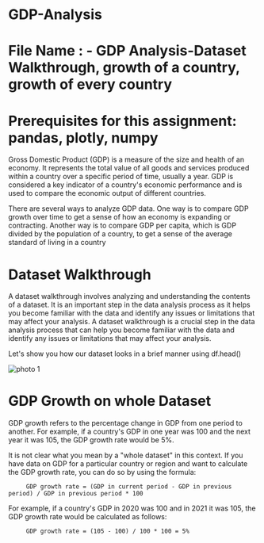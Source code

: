# GDP-Analysis

# File Name : -  GDP Analysis-Dataset Walkthrough, growth of a country, growth of every country


# Prerequisites for this assignment: pandas, plotly, numpy

 
Gross Domestic Product (GDP) is a measure of the size and health of an economy. It represents the total value of all goods and services produced within a country over    a specific period of time, usually a year. GDP is considered a key indicator of a country's economic performance and is used to compare the economic output of            different countries.

There are several ways to analyze GDP data. One way is to compare GDP growth over time to get a sense of how an economy is expanding or contracting. Another way is to    compare GDP per capita, which is GDP divided by the population of a country, to get a sense of the average standard of living in a country

# Dataset Walkthrough

A dataset walkthrough involves analyzing and understanding the contents of a dataset. It is an important step in the data analysis process as it helps you become familiar with the data and identify any issues or limitations that may affect your analysis. A dataset walkthrough is a crucial step in the data analysis process that can help you become familiar with the data and identify any issues or limitations that may affect your analysis.

Let's show you how our dataset looks in a brief manner using df.head()

![photo 1](https://user-images.githubusercontent.com/107593968/212315403-c5cb1977-7fb8-4b8c-844f-e9b53ef2ef47.png)


# GDP Growth on whole Dataset

GDP growth refers to the percentage change in GDP from one period to another. For example, if a country's GDP in one year was 100 and the next year it was 105, the GDP growth rate would be 5%.

It is not clear what you mean by a "whole dataset" in this context. If you have data on GDP for a particular country or region and want to calculate the GDP growth rate, you can do so by using the formula:

         GDP growth rate = (GDP in current period - GDP in previous period) / GDP in previous period * 100

For example, if a country's GDP in 2020 was 100 and in 2021 it was 105, the GDP growth rate would be calculated as follows:

         GDP growth rate = (105 - 100) / 100 * 100 = 5%
         
         

